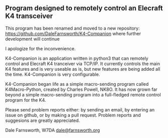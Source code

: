 ## Program designed to remotely control an Elecraft K4 transceiver

This program has been renamed and moved to a new repository:
https://github.com/DaleFarnsworth/K4-Companion where further
development will continue

I apologize for the inconvenience.

K4-Companion is an application written in python3 that can remotely
control and Elecraft K4 tranceiver via TCP/IP.  It currently controls
the main K4 features and is very useable as is, but new features are
being added all the time.  K4-Companion is very configurable.

K4-Companion began life as a simple macro-sending program called
K4Macro-Python, created by Charles Powell, NK8O. It has now grown far
beyond a simple macro-sending program into a full-fledged remote control
program for the K4.

Please send problem reports either: by sending an email, by entering
an issue on github, or by making a pull request. Problem reports and
suggesions are greatly appreciated.

Dale Farnsworth, W7DA
dale@farnsworth.org
